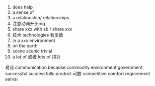 1. does help
2. a sense of
3. a relationship/ relationships
4. 注意动词开头ing
5. share xxx with sb / share xxx
6. 技术 technologies 有复数
7. in a xxx environment
8. on the earth
9. scene scenic  trivial 
10. a lot of 或者 lots of 拼对

易错
communication 
because 
commodity
environment
government
successful  successfully
product 可数
competitive
comfort
requirement
serval